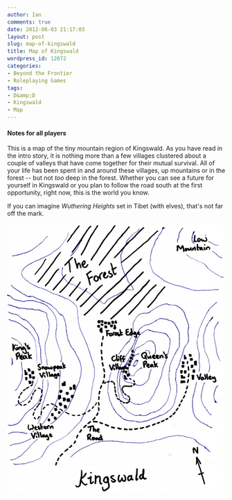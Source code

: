 ```yaml
---
author: Ian
comments: true
date: 2012-06-03 21:17:03
layout: post
slug: map-of-kingswald
title: Map of Kingswald
wordpress_id: 12072
categories:
- Beyond the Frontier
- Roleplaying Games
tags:
- D&amp;D
- Kingswald
- Map
---
```


<h4>Notes for all players</h4>

This is a map of the tiny mountain region of Kingswald.  As you have read in the intro story, it is nothing more than a few villages clustered about a couple of valleys that have come together for their mutual survival.  All of your life has been spent in and around these villages, up mountains or in the forest -- but not <em>too</em> deep in the forest.  Whether you can see a future for yourself in Kingswald or you plan to follow the road south at the first opportunity, right now, this is the world you know.

If you can imagine <em>Wuthering Heights</em> set in Tibet (with elves), that's not far off the mark.

<a href="/rpgs/kingswald.jpg"><img src="/rpgs/kingswald-818x1024.jpg" alt="Map of Kingswald" title="Map of Kingswald" width="500" height="625" class="aligncenter size-large wp-image-12073" /></a>